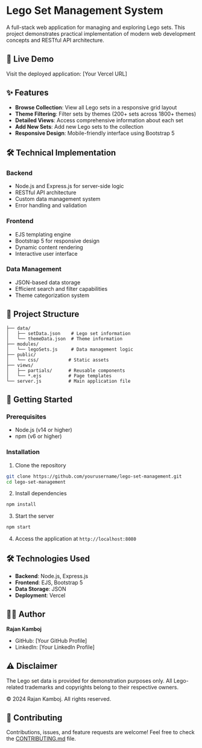 # Lego Set Management System

A full-stack web application for managing and exploring Lego sets. This project demonstrates practical implementation of modern web development concepts and RESTful API architecture.

## 🚀 Live Demo

Visit the deployed application: [Your Vercel URL]

## ✨ Features

- **Browse Collection**: View all Lego sets in a responsive grid layout
- **Theme Filtering**: Filter sets by themes (200+ sets across 1800+ themes)
- **Detailed Views**: Access comprehensive information about each set
- **Add New Sets**: Add new Lego sets to the collection
- **Responsive Design**: Mobile-friendly interface using Bootstrap 5

## 🛠️ Technical Implementation

### Backend
- Node.js and Express.js for server-side logic
- RESTful API architecture
- Custom data management system
- Error handling and validation

### Frontend
- EJS templating engine
- Bootstrap 5 for responsive design
- Dynamic content rendering
- Interactive user interface

### Data Management
- JSON-based data storage
- Efficient search and filter capabilities
- Theme categorization system

## 📁 Project Structure
```
├── data/
│   ├── setData.json    # Lego set information
│   └── themeData.json  # Theme information
├── modules/
│   └── legoSets.js     # Data management logic
├── public/
│   └── css/           # Static assets
├── views/
│   ├── partials/      # Reusable components
│   └── *.ejs          # Page templates
└── server.js          # Main application file
```

## 🚀 Getting Started

### Prerequisites
- Node.js (v14 or higher)
- npm (v6 or higher)

### Installation

1. Clone the repository
```bash
git clone https://github.com/yourusername/lego-set-management.git
cd lego-set-management
```

2. Install dependencies
```bash
npm install
```

3. Start the server
```bash
npm start
```

4. Access the application at `http://localhost:8080`

## 🛠️ Technologies Used

- **Backend**: Node.js, Express.js
- **Frontend**: EJS, Bootstrap 5
- **Data Storage**: JSON
- **Deployment**: Vercel

## 👨‍💻 Author

**Rajan Kamboj**
- GitHub: [Your GitHub Profile]
- LinkedIn: [Your LinkedIn Profile]

## ⚠️ Disclaimer

The Lego set data is provided for demonstration purposes only. All Lego-related trademarks and copyrights belong to their respective owners.

© 2024 Rajan Kamboj. All rights reserved.

## 🤝 Contributing

Contributions, issues, and feature requests are welcome! Feel free to check the [CONTRIBUTING.md](CONTRIBUTING.md) file. 